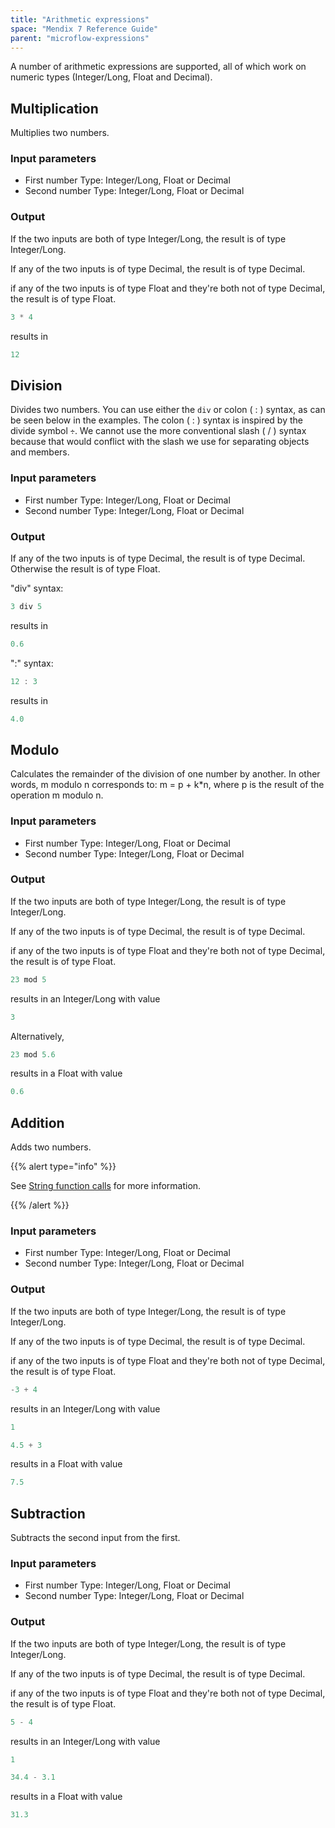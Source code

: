 ```yaml
---
title: "Arithmetic expressions"
space: "Mendix 7 Reference Guide"
parent: "microflow-expressions"
---
```



A number of arithmetic expressions are supported, all of which work on numeric types (Integer/Long, Float and Decimal).

## Multiplication

Multiplies two numbers.

### Input parameters

*   First number
    Type: Integer/Long, Float or Decimal
*   Second number
    Type: Integer/Long, Float or Decimal

### Output

If the two inputs are both of type Integer/Long, the result is of type Integer/Long.

If any of the two inputs is of type Decimal, the result is of type Decimal.

if any of the two inputs is of type Float and they're both not of type Decimal, the result is of type Float.

```java
3 * 4
```

results in

```java
12
```

## Division

Divides two numbers. You can use either the `div` or colon ( : ) syntax, as can be seen below in the examples. The colon ( : ) syntax is inspired by the divide symbol `÷`. We cannot use the more conventional slash ( / ) syntax because that would conflict with the slash we use for separating objects and members.

### Input parameters

*   First number
    Type: Integer/Long, Float or Decimal
*   Second number
    Type: Integer/Long, Float or Decimal

### Output

If any of the two inputs is of type Decimal, the result is of type Decimal. Otherwise the result is of type Float.

"div" syntax:

```java
3 div 5
```

results in

```java
0.6
```

":" syntax:

```java
12 : 3
```

results in

```java
4.0
```

## Modulo

Calculates the remainder of the division of one number by another. In other words, m modulo n corresponds to: m = p + k*n, where p is the result of the operation m modulo n.

### Input parameters

*   First number
    Type: Integer/Long, Float or Decimal
*   Second number
    Type: Integer/Long, Float or Decimal

### Output

If the two inputs are both of type Integer/Long, the result is of type Integer/Long.

If any of the two inputs is of type Decimal, the result is of type Decimal.

if any of the two inputs is of type Float and they're both not of type Decimal, the result is of type Float.

```java
23 mod 5
```

results in an Integer/Long with value

```java
3
```

Alternatively,

```java
23 mod 5.6
```

results in a Float with value

```java
0.6
```

## Addition

Adds two numbers.

{{% alert type="info" %}}

See [String function calls](string-function-calls) for more information.

{{% /alert %}}

### Input parameters

*   First number
    Type: Integer/Long, Float or Decimal
*   Second number
    Type: Integer/Long, Float or Decimal

### Output

If the two inputs are both of type Integer/Long, the result is of type Integer/Long.

If any of the two inputs is of type Decimal, the result is of type Decimal.

if any of the two inputs is of type Float and they're both not of type Decimal, the result is of type Float.

```java
-3 + 4
```

results in an Integer/Long with value

```java
1
```

```java
4.5 + 3
```

results in a Float with value

```java
7.5
```

## Subtraction

Subtracts the second input from the first.

### Input parameters

*   First number
    Type: Integer/Long, Float or Decimal
*   Second number
    Type: Integer/Long, Float or Decimal

### Output

If the two inputs are both of type Integer/Long, the result is of type Integer/Long.

If any of the two inputs is of type Decimal, the result is of type Decimal.

if any of the two inputs is of type Float and they're both not of type Decimal, the result is of type Float.

```java
5 - 4
```

results in an Integer/Long with value

```java
1
```

```java
34.4 - 3.1
```

results in a Float with value

```java
31.3
```
